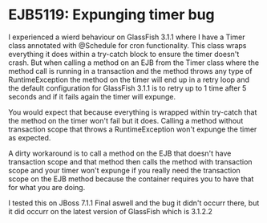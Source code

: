 EJB5119: Expunging timer bug
===================

I experienced a wierd behaviour on GlassFish 3.1.1 where I have a Timer class annotated with @Schedule for cron functionality. This class wraps everything it does within a try-catch block to ensure the timer doesn't crash. But when calling a method on an EJB from the Timer class where the method call is running in a transaction and the method throws any type of RuntimeException the method on the timer will end up in a retry loop and the default configuration for GlassFish 3.1.1 is to retry up to 1 time after 5 seconds and if it fails again the timer will expunge.

You would expect that because everything is wrapped within try-catch that the method on the timer won't fail but it does. Calling a method without transaction scope that throws a RuntimeException won't expunge the timer as expected.

A dirty workaround is to call a method on the EJB that doesn't have transaction scope and that method then calls the method with transaction scope and your timer won't expunge if you really need the transaction scope on the EJB method because the container requires you to have that for what you are doing.

I tested this on JBoss 7.1.1 Final aswell and the bug it didn't occurr there, but it did occurr on the latest version of GlassFish which is 3.1.2.2


